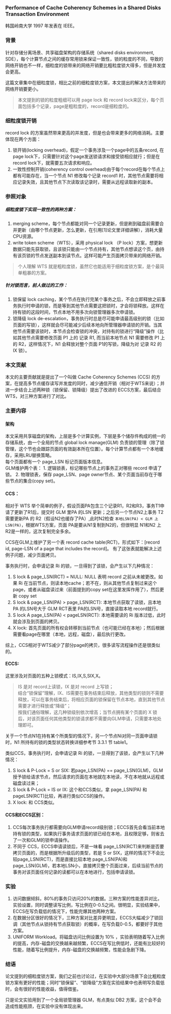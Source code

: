 ### Performance of Cache Coherency Schemes in a Shared Disks Transaction Environment
韩国岭南大学 1997 年发表在 IEEE。

### 背景
针对存储分离场景、共享磁盘架构的存储系统（shared disks environment, SDE），每个计算节点之间的缓存常用锁来保证一致性，锁的粒度的不同，导致的网络开销也不一样，细粒度的锁带来的网络开销要比粗粒度锁大得多，但是并发度会更高。  

这篇文章集中在细粒度锁，相比之前的细粒度锁方案，本文提出的解决方法带来的网络开销要更小。
>本文提到的锁的粒度粗细可以用 page lock 和 record lock来区分，每个页面包括多个记录，page是粗粒度的，record是细粒度的。

### 细粒度锁开销
record lock 的方案虽然带来更高的并发度，但是也会带来更多的网络消耗。主要体现在两个方面：  
1. 锁开销(locking overhead)，假定一个事务涉及一个page中的五条record, 在page lock下，只需要针对这个page发送锁请求和接受锁相应就行；但是在 record lock下，就需要五次请求和响应。
2. 一致性控制开销(coherency control overhead)由于每个record在每个节点上都有可能存在，当一个节点 N1 修改每个记录 record1 时，其他节点需要将相应记录失效，且其他节点下次读取该记录时，需要从远程读取新的副本。

### 参照对象
##### 细粒度锁下实现一致性的两种方案：
1. merging scheme，每个节点都能对同一个记录更新，但是刷到磁盘前需要合并更新（由哪个节点更新，怎么更新，在引用[1]论文里详细讲解），消耗大量CPU资源。
2. write token scheme（WTS），采用 physical lock （P lock）方案，想更新数据只能先获取锁，且该锁只能由一个节点持有，其他节点想读这个页，由持有该页锁的节点发送副本到读节点。这样可能产生页面拷贝带来的网络开销。
>个人理解 WTS 就是粗粒度锁，虽然它也能适用于细粒度锁方案，是个最简单粗暴的方案。

##### 针对锁而言，前人做过的工作：
1. 锁保留 lock caching，某个节点在执行完某个事务之后，不会立即释放之前事务执行时申请的锁，而是等到其他节点需要这把锁时，才会将锁释放。这样在持有锁的这段时间，节点本地不用多次向锁管理器多次申请锁。
2. 锁降级 lock de-escalation，事务执行时总是尽可能申请最高级别的锁（比如页面的写锁），这样就会尽可能减少后续本地向所管理器申请锁的开销。当其他节点需要该锁时，本节点会检查锁的冲突，对持有的锁进行“降级”操作（比如其他节点需要修改页面 P1 上的 记录 R1, 而当前本地节点 N1 需要修改 P1 上的 R2，这样情况下，N1 会释放对整个页面 P1的写锁，降级为对 记录 R2 的 IX 锁）。

### 本文贡献
本文的主要贡献就是提出了一个叫做 Cache Coherency Schemes (CCS) 的方案，在提高多节点缓存读写并发度的同时，减少通信开销（相对于WTS来说）；并进一步结合上述两种锁（锁保留、锁降级）提出了改进的 ECCS方案，最后结合WTS，对三种方案进行了对比。

### 主要内容

#### 架构
本文采用共享磁盘的架构，上层是多个计算实例，下层是多个储存件构成的统一的存储系统，由一个全局的节点 global lock manage(GLM) 负责锁的管理（除了锁管理，这个节也会跟踪页面的有效副本所在位置）。每个计算节点都有一个本地缓存，采用LRU替换策略。  
每个页面都有一个 page_LSN 标记页面版本信息。  
GLM维护两个表： 1. 逻辑锁表，标记哪些节点上的事务正对哪些 record 申请了锁。 2. 物理锁表，保存 page_LSN、page owner节点、某个页面当前存在于哪些节点的集合(copy set)。

#### CCS：
相对于 WTS 举个简单的例子，假设页面PA包含三个记录R1，R2和R3，事务T1申请了更新了R1后，提交时 GLM 里PA 的LSN 更新；之后另一个节点N2上事务 T2 需要更新PA 的 R2（假设N2也缓存了PA）,此时N2检查 `本地LSN(PA) < GLM 上LSN(PA)`，根据WTS方案，页面 PA是要从N1复制到N2的，但很明显 N1和N2 上R2是一样的，这次复制完全多余。

CCS在GLM上维护了另一个表 record cache table(RCT)，形式如下：[record id, page-LSN of a page that includes the record]。
有了这张表就能解决上述例子问题，减少页面拷贝。

事务执行时，会申请记录 Ri 的锁，一旦得到了该锁，会产生以下几种情况：
1. S lock & page_LSN(RCT) = NULL: NULL 表明 record 之前从未被更改。如果 Ri 在当前节点，则读本地cache；若不在，则从其他节点复制过来这个page，或者从磁盘读过来（前面提到的copy set在这里发挥作用了），然后更新 copy set
2. S lock & page_LSN(PA) > page_LSN(RCT): 本地节点获取了读锁，且本地 PA 的LSN号大于 GLM RCT表里 PA的LSN号，直接读取本地 record就行。
3. S lock A page_LSN(PA) < pageLSN(RCT): 本地需要读的 Ri 版本过低，此时就会涉及到页面的拷贝。
4.  X lock: 首先页面的所有权会转移到当前节点（也可能已经在本地）；然后根据需要看page在哪里（本地，远程，磁盘），最后执行更改。

综上，CCS相对于WTS减少了部分page的拷贝，很多读写流程操作还是很类似的。

#### ECCS:
这里涉及对页面的五种上锁模式：IS,IX,S,SIX,X。
>IS 是对 record上读锁，IX 是对 record 上写锁；  
>结合“锁保留”理解，IX、IS需要在事务结束后释放，其他类型的锁则不需要释放，可以在事务结束后，将相应页面的锁保留在节点本地，直到其他节点需要才进行释放或“降级”；  
>按我们通俗理解，这几种锁级别依次增高；当节点拥有某个页面的 X 锁后，对该页面任何其他类型的锁请求都不需要向GLM申请，只需要本地处理即可。

关于一个节点N1在持有某个所类型的情况下，另一个节点Ni对同一页面申请锁时，N1 所持有的锁的类型状态转换详细参考节 3.3.1 节 table1。

类似CCS，事务执行时，会申请记录 Ri 的锁，一旦得到了该锁，会产生以下几种情况：
1. S lock & P-Lock = S or SIX: 若page_LSN(PA) == page_LSN(GLM)，GLM 授予锁给请求节点，然后请求的页面在本地就在本地读，不在本地就从远程或磁盘读过来；
2.  S lock & P-Lock = IS or IX: 这个和CCS类似，拿 page_LSN(PA) 和 pageLSN(RCT)比较，再进行类似CCS的操作。
3.  X lock: 和 CCS类似。

#### CCS和ECCS区别：
1. CCS每次事务执行都需要向GLM申请record级别锁；ECCS首先会看当前本地持有锁的类型，如果执行事务请求页面的锁已经在本地，且权限足够，则省去了一次和GLM的锁申请操作。
2. 不同于 CCS，ECCS申请读锁后，不是一味看 page_LSN(RCT)来判断是否要拷贝页面的，而是根据所升级后的类型，若是 S or SIX，这样的情况下不会比较page_LSN(RCT)，而是直接比较本地 page_LSN(PA)和 page_LSN(GLM)，若本地LSN小，直接拷贝整个页面过来，后续当前节点的事务对该页面任何记录的读都可以在本地进行，包括申请读锁。


### 实验
1. 访问数据倾斜，80%的事务只访问20%的数据。三种方案的性能差异对比，实验设置，同时调整读写比例，写比例在0-0.5之间。很明显，实验结果中，ECCS在写负载低的情况下，性能完爆其他两种方案。
2. 在数据分区很好的情况下，三种方案对比差异更明显，ECCS大幅减少了锁回调（其他节点从锁持有节点获取锁）的概率，在写负载0-0.5，都要好于其他方案。
3. UNIFORM Workload。将磁盘访问比例设置为 10% ，实验表明随着写入比例的提高，内存-磁盘的交换越来越频繁，ECCS在写比例低时，还能有比较好的性能，随着写比例提升，内存-磁盘的交换越频繁，性能会急剧下降。


### 结语
论文提到的细粒度锁方案，我们之前也讨论过，在实验中大部分场景下会比粗粒度锁方案有更好的性能；同时“锁保留”、“锁降级”方案在实验结果中也表明写负载低时，会有很好的性能收益，值得借鉴。  

只是论文实验用到了一个全局锁管理器 GLM，有点类似 DB2 方案，这个会不会造成性能瓶颈，在实验中没有体现出来。